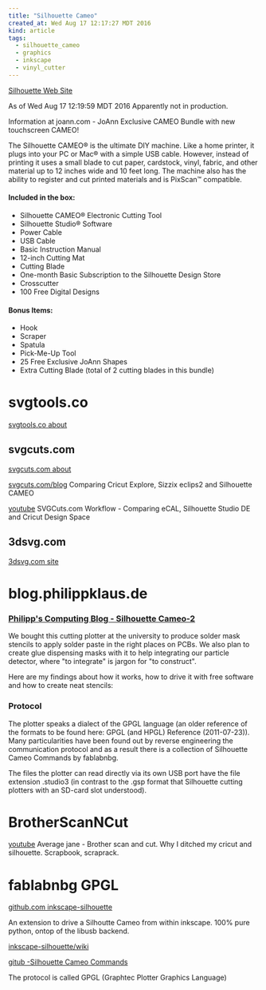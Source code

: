 ```yaml
---
title: "Silhouette Cameo"
created_at: Wed Aug 17 12:17:27 MDT 2016
kind: article
tags:
  - silhouette_cameo
  - graphics
  - inkscape
  - vinyl_cutter
---
```


<a href="http://www.silhouetteamerica.com/" target="_blank">Silhouette Web Site</a>


As of Wed Aug 17 12:19:59 MDT 2016
Apparently not in production.

Information at joann.com -
JoAnn Exclusive CAMEO Bundle with new touchscreen CAMEO!

The Silhouette CAMEO® is the ultimate DIY machine. Like a home printer,
it plugs into your PC or Mac® with a simple USB cable. However, instead
of printing it uses a small blade to cut paper, cardstock, vinyl,
fabric, and other material up to 12 inches wide and 10 feet long. The
machine also has the ability to register and cut printed materials and
is PixScan™ compatible.

#### Included in the box:

<ul>
  <li>Silhouette CAMEO® Electronic Cutting Tool</li>
  <li>Silhouette Studio® Software</li>
  <li>Power Cable</li>
  <li>USB Cable</li>
  <li>Basic Instruction Manual</li>
  <li>12-inch Cutting Mat</li>
  <li>Cutting Blade</li>
  <li>One-month Basic Subscription to the Silhouette Design Store</li>
  <li>Crosscutter</li>
  <li>100 Free Digital Designs</li>
</ul>

#### Bonus Items:

<ul>
  <li>Hook</li>
  <li>Scraper</li>
  <li>Spatula</li>
  <li>Pick-Me-Up Tool</li>
  <li>25 Free Exclusive JoAnn Shapes</li>
  <li>Extra Cutting Blade (total of 2 cutting blades in this bundle)</li>
</ul>

# svgtools.co

<a href="http://www.svgtools.co/aboutus.asp" target="_blank">svgtools.co about</a>

## svgcuts.com

<a href="http://svgcuts.com/blog/about/" target="_blank">svgcuts.com about</a>

<a href="http://svgcuts.com/blog/2014/10/21/comparing-cricut-explore-sizzix-eclips2-and-silhouette-cameo/" target="_blank">svgcuts.com/blog</a>
Comparing Cricut Explore, Sizzix eclips2 and Silhouette CAMEO

<a href="https://www.youtube.com/watch?v=97vrj_23eTI" target="_blank">youtube</a>
SVGCuts.com Workflow - Comparing eCAL, Silhouette Studio DE and Cricut Design Space 

## 3dsvg.com

<a href="http://www.3dsvg.com/" target="_blank">3dsvg.com site</a>

# blog.philippklaus.de


### <a href="https://blog.philippklaus.de/2015/12/silhouette-cameo-2/" target="_blank">Philipp's Computing Blog - Silhouette Cameo-2</a>

We bought this cutting plotter at the university to produce solder mask
stencils to apply solder paste in the right places on PCBs. We also plan
to create glue dispensing masks with it to help integrating our particle
detector, where "to integrate" is jargon for "to construct".

Here are my findings about how it works, how to drive it with free
software and how to create neat stencils:

### Protocol

The plotter speaks a dialect of the GPGL language (an older
reference of the formats to be found here: GPGL (and HPGL) Reference
(2011-07-23)). Many particularities have been found out by reverse
engineering the communication protocol and as a result there is a
collection of Silhouette Cameo Commands by fablabnbg.

The files the plotter can read directly via its own USB port have the
file extension .studio3 (in contrast to the .gsp format that Silhouette
cutting plotters with an SD-card slot understood).

# BrotherScanNCut

<a href="https://www.youtube.com/watch?v=wMgzcC0gp9g" target="_blank">youtube</a>
Average jane - Brother scan and cut. Why I ditched my cricut and silhouette. Scrapbook, scraprack.

# fablabnbg GPGL

<a href="https://github.com/fablabnbg/inkscape-silhouette" target="_blank">github.com inkscape-silhouette</a>


An extension to drive a Silhoutte Cameo from within inkscape. 100%
pure python, ontop of the libusb backend.


<a href="https://github.com/fablabnbg/inkscape-silhouette/wiki" target="_blank">inkscape-silhouette/wiki</a>

<a href="https://github.com/fablabnbg/inkscape-silhouette/blob/master/Commands.md" target="_blank">gitub -Silhouette Cameo Commands</a>

The protocol is called GPGL (Graphtec Plotter Graphics Language)

<!--
html boilerplate
<a href="" target="_blank"></a>
<a name=""></a>
<img src="" width="400px">
<ul>
  <li></li>
</ul>
<pre>
</pre>
<pre><code>
</code></pre>
-->
